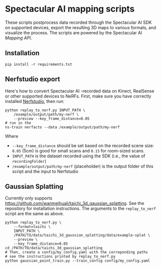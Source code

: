 # Spectacular AI mapping scripts

These scripts postprocess data recorded through the Spectacular AI SDK on supported devices, export the resulting 3D maps to various formats, and visualize the process. The scripts are powered by the Spectacular AI _Mapping API_.

## Installation

    pip install -r requirements.txt

## Nerfstudio export

Here's how to convert Spectacular AI -recorded data on Kinect, RealSense or other supported devices to NeRFs.
First, make sure you have correctly installed [Nerfstudio](https://github.com/nerfstudio-project/nerfstudio),
then run:

    python replay_to_nerf.py INPUT_PATH \
        /example/output/path/my-nerf \
        --preview --key_frame_distance=0.05
    # run in the
    ns-train nerfacto --data /example/output/path/my-nerf

Where

 * `--key_frame_distance` should be set based on the recorded scene size: `0.05` (5cm) is good for small scans and `0.15` for room-sized scans.
 * `INPUT_PATH` is the dataset recorded using the SDK (i.e., the value of `recordingFolder`)
 * `/example/output/path/my-nerf` (placeholder) is the output folder of this script and the input to Nerfstudio
 
## Gaussian Splatting

Currently only supports https://github.com/wanmeihuali/taichi_3d_gaussian_splatting.
See the repository for installation instructions. The arguments to the `replay_to_nerf` script are the same as above.

    python replay_to_nerf.py \
        --format=taichi \
        INPUT_PATH \
        /PATH/TO/data/taichi_3d_gaussian_splatting/data/example-splat \
        --preview \
        --key_frame_distance=0.05
    cd /PATH/TO/data/taichi_3d_gaussian_splatting
    # Then, create a config/my_config.yaml with the correponding paths
    # see the instructions printed by replay_to_nerf.py
    python gaussian_point_train.py --train_config config/my_config.yaml


